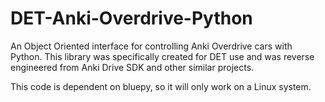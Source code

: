 # DET-Anki-Overdrive-Python
An Object Oriented interface for controlling Anki Overdrive cars with Python. This library was specifically created for DET use and was reverse engineered from Anki Drive SDK and other similar projects.


This code is dependent on bluepy, so it will only work on a Linux system.
